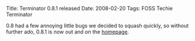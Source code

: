 Title: Terminator 0.8.1 released
Date: 2008-02-20
Tags: FOSS Techie Terminator

0.8 had a few annoying little bugs we decided to squash quickly, so without further ado, 0.8.1 is now out and on the [homepage](http://www.tenshu.net/terminator/).
